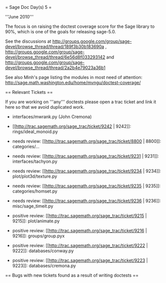 = Sage Doc Day(s) 5 =

'''June 2010'''

The focus is on raising the doctest coverage score for the Sage library to 90%, which is one of the goals for releasing sage-5.0.

See the discussions at 
http://groups.google.com/group/sage-devel/browse_thread/thread/189f3b30b183690a , http://groups.google.com/group/sage-devel/browse_thread/thread/6e56d8f033293142 and 
http://groups.google.com/group/sage-devel/browse_thread/thread/2a2b4e79023a36b1

See also Minh's page listing the modules in most need of attention: http://sage.math.washington.edu/home/mvngu/doctest-coverage/

== Relevant Tickets ==

If you are working on '''any''' doctests please open a trac ticket and link it here so that we avoid duplicated work.

 * interfaces/mwrank.py (John Cremona)
 * [[http://trac.sagemath.org/sage_trac/ticket/9242 | 9242]]: rings/ideal_monoid.py

 * needs review: [[http://trac.sagemath.org/sage_trac/ticket/8800 | 8800]]: categories/...
 * needs review: [[http://trac.sagemath.org/sage_trac/ticket/9231 | 9231]]: interfaces/tachyon.py
 * needs review: [[http://trac.sagemath.org/sage_trac/ticket/9234 | 9234]]: plot/plot3d/texture.py
 * needs review: [[http://trac.sagemath.org/sage_trac/ticket/9235 | 9235]]: categories/homset.py
 * needs review: [[http://trac.sagemath.org/sage_trac/ticket/9236 | 9236]]: misc/sage_timeit.py

 * positive review: [[http://trac.sagemath.org/sage_trac/ticket/9215 | 9215]]: plot/animate.py
 * positive review: [[http://trac.sagemath.org/sage_trac/ticket/9216 | 9216]]: groups/group.pyx
 * positive review: [[http://trac.sagemath.org/sage_trac/ticket/9222 | 9222]]: databases/conway.py
 * positive review: [[http://trac.sagemath.org/sage_trac/ticket/9223 | 9223]]: databases/cremona.py

== Bugs with new tickets found as a result of writing doctests ==
